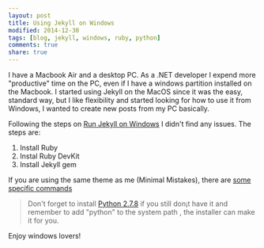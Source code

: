 ```yaml
---
layout: post
title: Using Jekyll on Windows
modified: 2014-12-30
tags: [blog, jekyll, windows, ruby, python]
comments: true
share: true
---
```


I have a Macbook Air and a desktop PC. As a .NET developer I expend more "productive" time on the PC, even if I have a windows partition installed on the Macbook. I started using Jekyll on the MacOS since it was the easy, standard way, but I like flexibility and started looking for how to use it from Windows, I wanted to create new posts from my PC basically.

Following the steps on 
[Run Jekyll on Windows](http://jekyll-windows.juthilo.com/) I didn't find any issues. 
The steps are:

1. Install Ruby
2. Instal Ruby DevKit
3. Install Jekyll gem

If you are using the same theme as me (Minimal Mistakes), there are [some specific commands](https://mademistakes.com/articles/minimal-mistakes-jekyll-theme/#installation)

>Don't forget to install [Python 2.7.8](https://www.python.org/downloads/release/python-278/) if you still don¡t have it and remember to add "python" to the system path , the installer can make it for you.

Enjoy windows lovers!